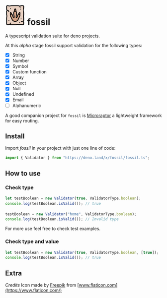 # ![Fossil Logo](https://raw.githubusercontent.com/matteocrippa/fossil/master/.github/footprint.png) fossil

A typescript validation suite for deno projects.

At this _alpha_ stage fossil support validation for the following types:

- [x] String
- [x] Number
- [x] Symbol
- [x] Custom function
- [x] Array
- [x] Object
- [x] Null
- [x] Undefined
- [x] Email
- [ ] Alphanumeric

A good companion project for `fossil` is [Microraptor](https://github.com/matteocrippa/microraptor) a lightweight framework for easy routing.

## Install

Import _fossil_ in your project with just one line of code:

```ts
import { Validator } from "https://deno.land/x/fossil/fossil.ts";
```

## How to use

### Check type

```ts
let testBoolean = new Validator(true, ValidatorType.boolean);
console.log(testBoolean.isValid()); // true

testBoolean = new Validator("home", ValidatorType.boolean);
console.log(testBoolean.isValid()); // Invalid type
```

For more use feel free to check test examples.

### Check type and value

```ts
let testBoolean = new Validator(true, ValidatorType.boolean, [true]);
console.log(testBoolean.isValid()); // true
```

## Extra

_Credits_
Icon made by [Freepik](https://www.flaticon.com/authors/freepik) from [www.flaticon.com](https://www.flaticon.com/)

